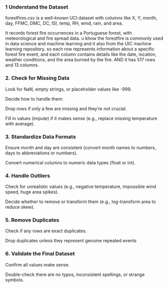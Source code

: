 ### 1 Understand the Dataset
forestfires.csv is a well-known UCI dataset with columns like X, Y, month, day, FFMC, DMC, DC, ISI, temp, RH, wind, rain, and area.

It records forest fire occurrences in a Portuguese forest, with meteorological and fire spread data. 
u khow the forestfire is commonly used in data science and machine learning and it also from the UIC machine learning repository. so each row represents information about a specific forest fire event, and each column contains details like the date, location, weather conditions, and the area burned by the fire.
AND it has 517 rows and 13 columns.

 ### 2. Check for Missing Data
Look for NaN, empty strings, or placeholder values like -999.

Decide how to handle them:

Drop rows if only a few are missing and they’re not crucial.

Fill in values (impute) if it makes sense (e.g., replace missing temperature with average).

 ### 3. Standardize Data Formats
Ensure month and day are consistent (convert month names to numbers, days to abbreviations or numbers).

Convert numerical columns to numeric data types (float or int).

### 4. Handle Outliers
Check for unrealistic values (e.g., negative temperature, impossible wind speed, huge area spikes).

Decide whether to remove or transform them (e.g., log-transform area to reduce skew).

### 5. Remove Duplicates
Check if any rows are exact duplicates.

Drop duplicates unless they represent genuine repeated events

### 6. Validate the Final Dataset
Confirm all values make sense.

Double-check there are no typos, inconsistent spellings, or strange symbols. 




